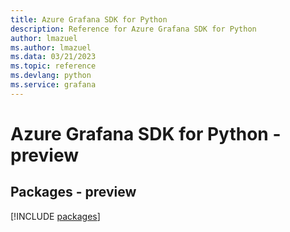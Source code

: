 ```yaml
---
title: Azure Grafana SDK for Python
description: Reference for Azure Grafana SDK for Python
author: lmazuel
ms.author: lmazuel
ms.data: 03/21/2023
ms.topic: reference
ms.devlang: python
ms.service: grafana
---
```

# Azure Grafana SDK for Python - preview
## Packages - preview
[!INCLUDE [packages](grafana-index.md)]
